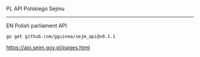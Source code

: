PL
API Polskiego Sejmu

---

EN
Polish parliament API

```
go get github.com/gguinea/sejm_api@v0.1.1
```

https://api.sejm.gov.pl/pages.html
